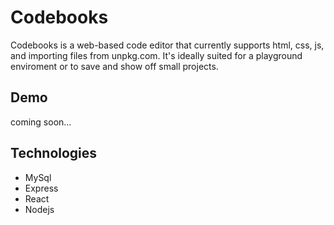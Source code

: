 # Codebooks

Codebooks is a web-based code editor that currently supports html, css, js, and importing files from unpkg.com. It's ideally suited for a playground enviroment or to save and show off small projects.

## Demo

coming soon...

## Technologies

- MySql
- Express
- React
- Nodejs
